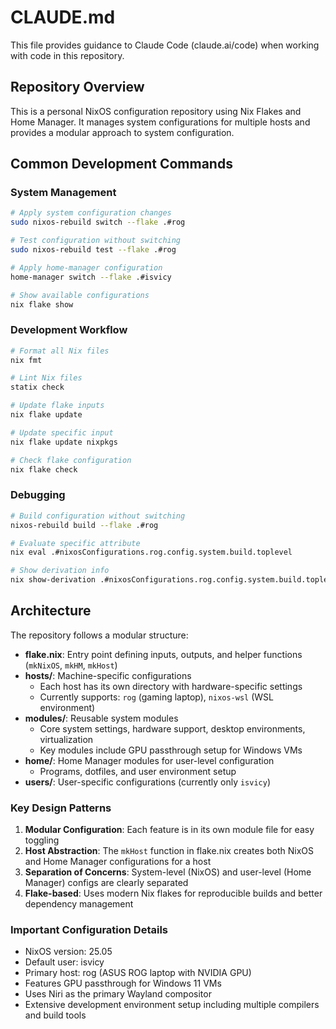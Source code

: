 # CLAUDE.md

This file provides guidance to Claude Code (claude.ai/code) when working with code in this repository.

## Repository Overview

This is a personal NixOS configuration repository using Nix Flakes and Home Manager. It manages system configurations for multiple hosts and provides a modular approach to system configuration.

## Common Development Commands

### System Management
```bash
# Apply system configuration changes
sudo nixos-rebuild switch --flake .#rog

# Test configuration without switching
sudo nixos-rebuild test --flake .#rog

# Apply home-manager configuration
home-manager switch --flake .#isvicy

# Show available configurations
nix flake show
```

### Development Workflow
```bash
# Format all Nix files
nix fmt

# Lint Nix files
statix check

# Update flake inputs
nix flake update

# Update specific input
nix flake update nixpkgs

# Check flake configuration
nix flake check
```

### Debugging
```bash
# Build configuration without switching
nixos-rebuild build --flake .#rog

# Evaluate specific attribute
nix eval .#nixosConfigurations.rog.config.system.build.toplevel

# Show derivation info
nix show-derivation .#nixosConfigurations.rog.config.system.build.toplevel
```

## Architecture

The repository follows a modular structure:

- **flake.nix**: Entry point defining inputs, outputs, and helper functions (`mkNixOS`, `mkHM`, `mkHost`)
- **hosts/**: Machine-specific configurations
  - Each host has its own directory with hardware-specific settings
  - Currently supports: `rog` (gaming laptop), `nixos-wsl` (WSL environment)
- **modules/**: Reusable system modules
  - Core system settings, hardware support, desktop environments, virtualization
  - Key modules include GPU passthrough setup for Windows VMs
- **home/**: Home Manager modules for user-level configuration
  - Programs, dotfiles, and user environment setup
- **users/**: User-specific configurations (currently only `isvicy`)

### Key Design Patterns

1. **Modular Configuration**: Each feature is in its own module file for easy toggling
2. **Host Abstraction**: The `mkHost` function in flake.nix creates both NixOS and Home Manager configurations for a host
3. **Separation of Concerns**: System-level (NixOS) and user-level (Home Manager) configs are clearly separated
4. **Flake-based**: Uses modern Nix flakes for reproducible builds and better dependency management

### Important Configuration Details

- NixOS version: 25.05
- Default user: isvicy
- Primary host: rog (ASUS ROG laptop with NVIDIA GPU)
- Features GPU passthrough for Windows 11 VMs
- Uses Niri as the primary Wayland compositor
- Extensive development environment setup including multiple compilers and build tools